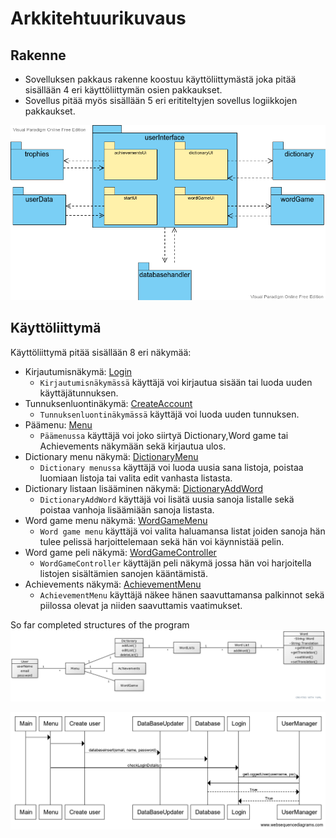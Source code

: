 # Arkkitehtuurikuvaus

## Rakenne

- Sovelluksen pakkaus rakenne koostuu käyttöliittymästä joka pitää sisällään 4 eri käyttöliittymän osien pakkaukset.
- Sovellus pitää myös sisällään 5 eri erititeltyjen sovellus logiikkojen pakkaukset.


![rakenne](./photos/packageDiagram.png)

## Käyttöliittymä

Käyttöliittymä pitää sisällään 8 eri näkymää:
- Kirjautumisnäkymä: [Login](https://github.com/Branuz/ot-harjoitustyo/blob/master/languageApplication/src/main/java/com/poussu/studymate/userInterface/startUI/Login.java)
  - `Kirjautumisnäkymässä` käyttäjä voi kirjautua sisään tai luoda uuden käyttäjätunnuksen.
- Tunnuksenluontinäkymä: [CreateAccount](https://github.com/Branuz/ot-harjoitustyo/blob/master/languageApplication/src/main/java/com/poussu/studymate/userInterface/startUI/CreateAccount.java)
  - `Tunnuksenluontinäkymässä`  käyttäjä voi luoda uuden tunnuksen. 
- Päämenu: [Menu](https://github.com/Branuz/ot-harjoitustyo/blob/master/languageApplication/src/main/java/com/poussu/studymate/userInterface/startUI/Menu.java)
  - `Päämenussa` käyttäjä voi joko siirtyä Dictionary,Word game tai Achievements näkymään sekä kirjautua ulos.
- Dictionary menu näkymä: [DictionaryMenu](https://github.com/Branuz/ot-harjoitustyo/blob/master/languageApplication/src/main/java/com/poussu/studymate/userInterface/dictionaryUI/DictionaryMenu.java)
  - `Dictionary menussa` käyttäjä voi luoda uusia sana listoja, poistaa luomiaan listoja tai valita edit vanhasta listasta.
- Dictionary listaan lisääminen näkymä: [DictionaryAddWord](https://github.com/Branuz/ot-harjoitustyo/blob/master/languageApplication/src/main/java/com/poussu/studymate/userInterface/dictionaryUI/DictionaryAddWord.java)
  - `DictionaryAddWord` käyttäjä voi lisätä uusia sanoja listalle sekä poistaa vanhoja lisäämiään sanoja listasta.
- Word game menu näkymä: [WordGameMenu](https://github.com/Branuz/ot-harjoitustyo/blob/master/languageApplication/src/main/java/com/poussu/studymate/userInterface/wordGameUI/WordGameMenu.java)
  - `Word game menu` käyttäjä voi valita haluamansa listat joiden sanoja hän tulee pelissä harjoittelemaan sekä hän voi käynnistää pelin.
- Word game peli näkymä: [WordGameController](https://github.com/Branuz/ot-harjoitustyo/blob/master/languageApplication/src/main/java/com/poussu/studymate/userInterface/wordGameUI/WordGameController.java)
  - `WordGameController` käyttäjän peli näkymä jossa hän voi harjoitella listojen sisältämien sanojen kääntämistä.
- Achievements näkymä: [AchievementMenu](https://github.com/Branuz/ot-harjoitustyo/blob/master/languageApplication/src/main/java/com/poussu/studymate/userInterface/achievementsUi/AchievementMenu.java)
  - `AchievementMenu` käyttäjä näkee hänen saavuttamansa palkinnot sekä piilossa olevat ja niiden saavuttamis vaatimukset.

So far completed structures of the program
<img src="https://github.com/Branuz/ot-harjoitustyo/blob/master/documents/photos/flowSketch.png" width="1000">

<img src="https://github.com/Branuz/ot-harjoitustyo/blob/master/documents/photos/loginMenu.png" width="1000">
